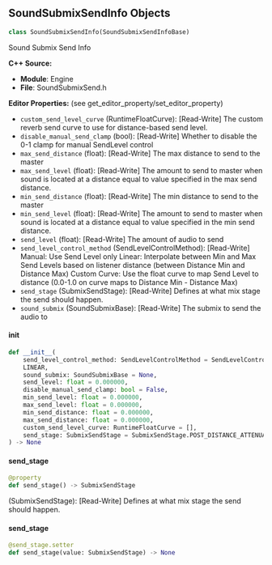 ## SoundSubmixSendInfo Objects

```python
class SoundSubmixSendInfo(SoundSubmixSendInfoBase)
```

Sound Submix Send Info

**C++ Source:**

- **Module**: Engine
- **File**: SoundSubmixSend.h

**Editor Properties:** (see get_editor_property/set_editor_property)

- ``custom_send_level_curve`` (RuntimeFloatCurve):  [Read-Write] The custom reverb send curve to use for distance-based send level.
- ``disable_manual_send_clamp`` (bool):  [Read-Write] Whether to disable the 0-1 clamp for manual SendLevel control
- ``max_send_distance`` (float):  [Read-Write] The max distance to send to the master
- ``max_send_level`` (float):  [Read-Write] The amount to send to master when sound is located at a distance equal to value specified in the max send distance.
- ``min_send_distance`` (float):  [Read-Write] The min distance to send to the master
- ``min_send_level`` (float):  [Read-Write] The amount to send to master when sound is located at a distance equal to value specified in the min send distance.
- ``send_level`` (float):  [Read-Write] The amount of audio to send
- ``send_level_control_method`` (SendLevelControlMethod):  [Read-Write] Manual: Use Send Level only
  Linear: Interpolate between Min and Max Send Levels based on listener distance (between Distance Min and Distance Max)
  Custom Curve: Use the float curve to map Send Level to distance (0.0-1.0 on curve maps to Distance Min - Distance Max)
- ``send_stage`` (SubmixSendStage):  [Read-Write] Defines at what mix stage the send should happen.
- ``sound_submix`` (SoundSubmixBase):  [Read-Write] The submix to send the audio to

<a id="unreal.SoundSubmixSendInfo.__init__"></a>

#### __init__

```python
def __init__(
    send_level_control_method: SendLevelControlMethod = SendLevelControlMethod.
    LINEAR,
    sound_submix: SoundSubmixBase = None,
    send_level: float = 0.000000,
    disable_manual_send_clamp: bool = False,
    min_send_level: float = 0.000000,
    max_send_level: float = 0.000000,
    min_send_distance: float = 0.000000,
    max_send_distance: float = 0.000000,
    custom_send_level_curve: RuntimeFloatCurve = [],
    send_stage: SubmixSendStage = SubmixSendStage.POST_DISTANCE_ATTENUATION
) -> None
```

<a id="unreal.SoundSubmixSendInfo.send_stage"></a>

#### send_stage

```python
@property
def send_stage() -> SubmixSendStage
```

(SubmixSendStage):  [Read-Write] Defines at what mix stage the send should happen.

<a id="unreal.SoundSubmixSendInfo.send_stage"></a>

#### send_stage

```python
@send_stage.setter
def send_stage(value: SubmixSendStage) -> None
```

<a id="unreal.AudioVolumeSubmixOverrideSettings"></a>